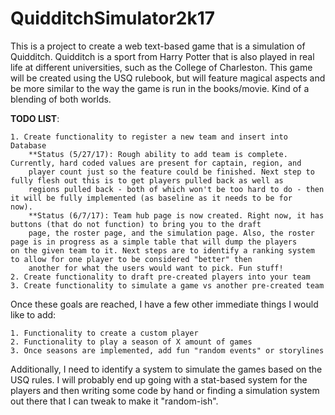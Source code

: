 # QuidditchSimulator2k17

This is a project to create a web text-based game that is a simulation of Quidditch. Quidditch is a sport from Harry Potter that is also played in real life at different universities, such as the College of Charleston. This game will be created using the USQ rulebook, but will feature magical aspects and be more similar to the way the game is run in the books/movie. Kind of a blending of both worlds. 

**TODO LIST**:

    1. Create functionality to register a new team and insert into Database
        **Status (5/27/17): Rough ability to add team is complete. Currently, hard coded values are present for captain, region, and
        player count just so the feature could be finished. Next step to fully flesh out this is to get players pulled back as well as
        regions pulled back - both of which won't be too hard to do - then it will be fully implemented (as baseline as it needs to be for         now).
        **Status (6/7/17): Team hub page is now created. Right now, it has buttons (that do not function) to bring you to the draft
        page, the roster page, and the simulation page. Also, the roster page is in progress as a simple table that will dump the players         on the given team to it. Next steps are to identify a ranking system to allow for one player to be considered "better" then 
        another for what the users would want to pick. Fun stuff!
    2. Create functionality to draft pre-created players into your team
    3. Create functionality to simulate a game vs another pre-created team 

Once these goals are reached, I have a few other immediate things I would like to add:
  
    1. Functionality to create a custom player 
    2. Functionality to play a season of X amount of games
    3. Once seasons are implemented, add fun "random events" or storylines
    
Additionally, I need to identify a system to simulate the games based on the USQ rules. I will probably end up going with a stat-based system for the players and then writing some code by hand or finding a simulation system out there that I can tweak to make it "random-ish". 
